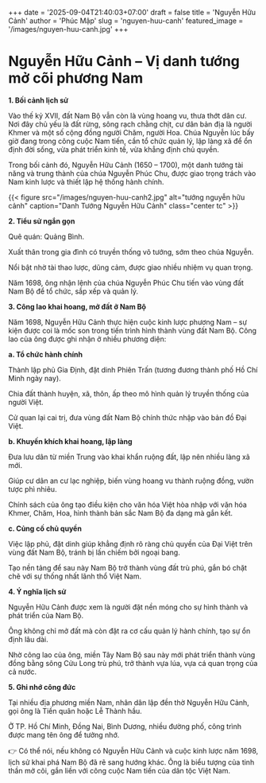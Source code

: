 +++
date = '2025-09-04T21:40:03+07:00'
draft = false
title = 'Nguyễn Hữu Cảnh'
author = 'Phúc Mập'
slug = 'nguyen-huu-canh'
featured_image = '/images/nguyen-huu-canh.jpg'
+++

# Nguyễn Hữu Cảnh – Vị danh tướng mở cõi phương Nam
**1. Bối cảnh lịch sử**

Vào thế kỷ XVII, đất Nam Bộ vẫn còn là vùng hoang vu, thưa thớt dân cư. Nơi đây chủ yếu là đất rừng, sông rạch chằng chịt, cư dân bản địa là người Khmer và một số cộng đồng người Chăm, người Hoa. Chúa Nguyễn lúc bấy giờ đang trong công cuộc Nam tiến, cần tổ chức quản lý, lập làng xã để ổn định đời sống, vừa phát triển kinh tế, vừa khẳng định chủ quyền.

Trong bối cảnh đó, Nguyễn Hữu Cảnh (1650 – 1700), một danh tướng tài năng và trung thành của chúa Nguyễn Phúc Chu, được giao trọng trách vào Nam kinh lược và thiết lập hệ thống hành chính.

{{< figure src="/images/nguyen-huu-canh2.jpg" alt="tướng nguyễn hữu cảnh" caption="Danh Tướng Nguyễn Hữu Cảnh" class="center tc" >}}

**2. Tiểu sử ngắn gọn**

Quê quán: Quảng Bình.

Xuất thân trong gia đình có truyền thống võ tướng, sớm theo chúa Nguyễn.

Nổi bật nhờ tài thao lược, dũng cảm, được giao nhiều nhiệm vụ quan trọng.

Năm 1698, ông nhận lệnh của chúa Nguyễn Phúc Chu tiến vào vùng đất Nam Bộ để tổ chức, sắp xếp và quản lý.

**3. Công lao khai hoang, mở đất ở Nam Bộ**

Năm 1698, Nguyễn Hữu Cảnh thực hiện cuộc kinh lược phương Nam – sự kiện được coi là mốc son trong tiến trình hình thành vùng đất Nam Bộ. Công lao của ông được ghi nhận ở nhiều phương diện:

**a. Tổ chức hành chính**

Thành lập phủ Gia Định, đặt dinh Phiên Trấn (tương đương thành phố Hồ Chí Minh ngày nay).

Chia đất thành huyện, xã, thôn, ấp theo mô hình quản lý truyền thống của người Việt.

Cử quan lại cai trị, đưa vùng đất Nam Bộ chính thức nhập vào bản đồ Đại Việt.

**b. Khuyến khích khai hoang, lập làng**

Đưa lưu dân từ miền Trung vào khai khẩn ruộng đất, lập nên nhiều làng xã mới.

Giúp cư dân an cư lạc nghiệp, biến vùng hoang vu thành ruộng đồng, vườn tược phì nhiêu.

Chính sách của ông tạo điều kiện cho văn hóa Việt hòa nhập với văn hóa Khmer, Chăm, Hoa, hình thành bản sắc Nam Bộ đa dạng mà gắn kết.

**c. Củng cố chủ quyền**

Việc lập phủ, đặt dinh giúp khẳng định rõ ràng chủ quyền của Đại Việt trên vùng đất Nam Bộ, tránh bị lấn chiếm bởi ngoại bang.

Tạo nền tảng để sau này Nam Bộ trở thành vùng đất trù phú, gắn bó chặt chẽ với sự thống nhất lãnh thổ Việt Nam.

**4. Ý nghĩa lịch sử**

Nguyễn Hữu Cảnh được xem là người đặt nền móng cho sự hình thành và phát triển của Nam Bộ.

Ông không chỉ mở đất mà còn đặt ra cơ cấu quản lý hành chính, tạo sự ổn định lâu dài.

Nhờ công lao của ông, miền Tây Nam Bộ sau này mới phát triển thành vùng đồng bằng sông Cửu Long trù phú, trở thành vựa lúa, vựa cá quan trọng của cả nước.

**5. Ghi nhớ công đức**

Tại nhiều địa phương miền Nam, nhân dân lập đền thờ Nguyễn Hữu Cảnh, gọi ông là Tiền quân hoặc Lễ Thành hầu.

Ở TP. Hồ Chí Minh, Đồng Nai, Bình Dương, nhiều đường phố, công trình được mang tên ông để tưởng nhớ.

👉 Có thể nói, nếu không có Nguyễn Hữu Cảnh và cuộc kinh lược năm 1698, lịch sử khai phá Nam Bộ đã rẽ sang hướng khác. Ông là biểu tượng của tinh thần mở cõi, gắn liền với công cuộc Nam tiến của dân tộc Việt Nam.
